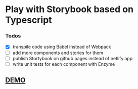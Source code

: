 # Play with Storybook based on Typescript

### Todos
- [x] transpile code using Babel instead of Webpack
- [ ] add more components and stories for them
- [ ] publish Stortybook on github pages instead of netlify.app
- [ ] write unit tests for each component with Enzyme

[DEMO](https://storybook-typescript.netlify.app/)
----
